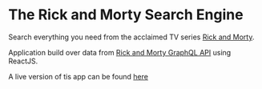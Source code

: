 # The Rick and Morty Search Engine

Search everything you need from the acclaimed TV series [Rick and Morty](https://en.wikipedia.org/wiki/Rick_and_Morty).

Application build over data from [Rick and Morty GraphQL API](https://rickandmortyapi.com/) using ReactJS.

A live version of tis app can be found [here](http://jlires.github.io/IIC3103-Tarea-5)
